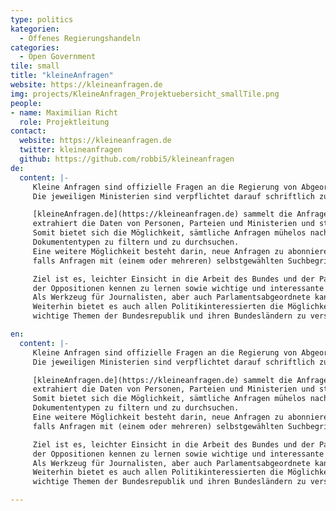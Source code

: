 ```yaml
---
type: politics
kategorien:
  - Offenes Regierungshandeln
categories:
  - Open Government
tile: small
title: "kleineAnfragen"
website: https://kleineanfragen.de
img: projects/KleineAnfragen_Projektuebersicht_smallTile.png
people:
- name: Maximilian Richt
  role: Projektleitung
contact:
  website: https://kleineanfragen.de
  twitter: kleineanfragen
  github: https://github.com/robbi5/kleineanfragen
de:
  content: |-
     Kleine Anfragen sind offizielle Fragen an die Regierung von Abgeordneten der Landtage und des Bundestags.
     Die jeweiligen Ministerien sind verpflichtet darauf schriftlich zu antworten und das Ergebnis für die Öffentlichkeit zugänglich zu machen.

     [kleineAnfragen.de](https://kleineanfragen.de) sammelt die Anfragen und Antworten aus den einzelnen Parlamentsdokumentationen ein,
     extrahiert die Daten von Personen, Parteien und Ministerien und stellt sie dann unter einer einheitlichen Oberfläche zu Verfügung.
     Somit bietet sich die Möglichkeit, sämtliche Anfragen mühelos nach Schlüsselwörtern, Parlamenten oder
     Dokumententypen zu filtern und zu durchsuchen.
     Eine weitere Möglichkeit besteht darin, neue Anfragen zu abonnieren und sich Benachrichtigungen senden zu lassen,
     falls Anfragen mit (einem oder mehreren) selbstgewählten Suchbegriffen erscheinen.

     Ziel ist es, leichter Einsicht in die Arbeit des Bundes und der Parlamente zu erhalten, Meinungen und Interessen
     der Oppositionen kennen zu lernen sowie wichtige und interessante Details zum Vorschein zu bringen.
     Als Werkzeug für Journalisten, aber auch Parlamentsabgeordnete kann es die tägliche Arbeit erleichtern.
     Weiterhin bietet es auch allen Politikinteressierten die Möglichkeit, sich einen tieferen Einblick in
     wichtige Themen der Bundesrepublik und ihren Bundesländern zu verschaffen und sich über ein Thema genauer zu informieren.

en:
  content: |-
     Kleine Anfragen sind offizielle Fragen an die Regierung von Abgeordneten der Landtage und des Bundestags.
     Die jeweiligen Ministerien sind verpflichtet darauf schriftlich zu antworten und das Ergebnis für die Öffentlichkeit zugänglich zu machen.

     [kleineAnfragen.de](https://kleineanfragen.de) sammelt die Anfragen und Antworten aus den einzelnen Parlamentsdokumentationen ein,
     extrahiert die Daten von Personen, Parteien und Ministerien und stellt sie dann unter einer einheitlichen Oberfläche zu Verfügung.
     Somit bietet sich die Möglichkeit, sämtliche Anfragen mühelos nach Schlüsselwörtern, Parlamenten oder
     Dokumententypen zu filtern und zu durchsuchen.
     Eine weitere Möglichkeit besteht darin, neue Anfragen zu abonnieren und sich Benachrichtigungen senden zu lassen,
     falls Anfragen mit (einem oder mehreren) selbstgewählten Suchbegriffen erscheinen.

     Ziel ist es, leichter Einsicht in die Arbeit des Bundes und der Parlamente zu erhalten, Meinungen und Interessen
     der Oppositionen kennen zu lernen sowie wichtige und interessante Details zum Vorschein zu bringen.
     Als Werkzeug für Journalisten, aber auch Parlamentsabgeordnete kann es die tägliche Arbeit erleichtern.
     Weiterhin bietet es auch allen Politikinteressierten die Möglichkeit, sich einen tieferen Einblick in
     wichtige Themen der Bundesrepublik und ihren Bundesländern zu verschaffen und sich über ein Thema genauer zu informieren.

---
```

